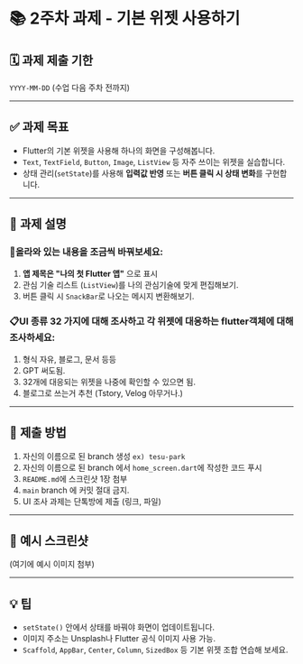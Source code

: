 # 📚 2주차 과제 - 기본 위젯 사용하기

## 🗓️ 과제 제출 기한
`YYYY-MM-DD` (수업 다음 주차 전까지)

---

## ✅ 과제 목표

- Flutter의 기본 위젯을 사용해 하나의 화면을 구성해봅니다.
- `Text`, `TextField`, `Button`, `Image`, `ListView` 등 자주 쓰이는 위젯을 실습합니다.
- 상태 관리(`setState`)를 사용해 **입력값 반영** 또는 **버튼 클릭 시 상태 변화**를 구현합니다.

---

## 🧪 과제 설명

### 🪾올라와 있는 내용을 조금씩 바꿔보세요:

1. **앱 제목은 "나의 첫 Flutter 앱"** 으로 표시
2. 관심 기술 리스트 (`ListView`)를 나의 관심기술에 맞게 편집해보기.
3. 버튼 클릭 시 `SnackBar`로 나오는 메시지 변환해보기.

### 📋UI 종류 32 가지에 대해 조사하고 각 위젯에 대응하는 flutter객체에 대해 조사하세요:

1. 형식 자유, 블로그, 문서 등등
2. GPT 써도됨.
3. 32개에 대응되는 위젯을 나중에 확인할 수 있으면 됨.
4. 블로그로 쓰는거 추천 (Tstory, Velog 아무거나.)

---

## 🧾 제출 방법

1. 자신의 이름으로 된 branch 생성 `ex) tesu-park`
2. 자신의 이름으로 된 branch 에서 `home_screen.dart`에 작성한 코드 푸시
3. `README.md`에 스크린샷 1장 첨부
4. `main` branch 에 커밋 절대 금지.
5. UI 조사 과제는 단톡방에 제출 (링크, 파일)

---

## 📎 예시 스크린샷
(여기에 예시 이미지 첨부)

---

## 💡 팁

- `setState()` 안에서 상태를 바꿔야 화면이 업데이트됩니다.
- 이미지 주소는 Unsplash나 Flutter 공식 이미지 사용 가능.
- `Scaffold`, `AppBar`, `Center`, `Column`, `SizedBox` 등 기본 위젯 조합 연습해 보세요.
